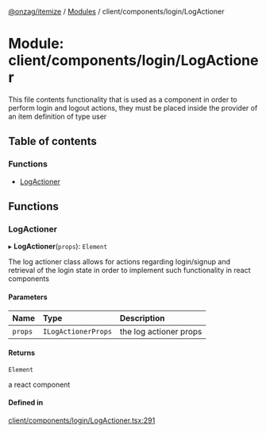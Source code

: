 [@onzag/itemize](../README.md) / [Modules](../modules.md) / client/components/login/LogActioner

# Module: client/components/login/LogActioner

This file contents functionality that is used as a component in order to perform
login and logout actions, they must be placed inside the provider of an item definition
of type user

## Table of contents

### Functions

- [LogActioner](client_components_login_LogActioner.md#logactioner)

## Functions

### LogActioner

▸ **LogActioner**(`props`): `Element`

The log actioner class allows for actions regarding login/signup
and retrieval of the login state in order to implement
such functionality in react components

#### Parameters

| Name | Type | Description |
| :------ | :------ | :------ |
| `props` | `ILogActionerProps` | the log actioner props |

#### Returns

`Element`

a react component

#### Defined in

[client/components/login/LogActioner.tsx:291](https://github.com/onzag/itemize/blob/f2db74a5/client/components/login/LogActioner.tsx#L291)
